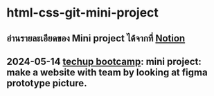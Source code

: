 # html-css-git-mini-project

อ่านรายละเอียดของ Mini project ได้จากที่ [Notion](https://www.notion.so/techup/HTML-CSS-Git-Mini-Project-4029c70d8bb24fb48868e2a6deb275a9)
---

2024-05-14
[techup bootcamp](https://www.techupth.com/): mini project: make a website with team by looking at figma prototype picture.
---
